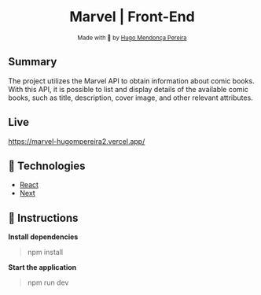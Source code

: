<h1 align="center"> Marvel | Front-End </h1>

<div align="center">
  <sub> Made with 💖 by
    <a href="https://github.com/hugompereira2">Hugo Mendonça Pereira</a>
  </sub>
</div>

## Summary

The project utilizes the Marvel API to obtain information about comic books. With this API, it is possible to list and display details of the available comic books, such as title, description, cover image, and other relevant attributes.

## Live

 https://marvel-hugompereira2.vercel.app/

## 🚀 Technologies

* [React](https://react.dev/)
* [Next](https://nextjs.org/blog/next-13) 

## :checkered_flag: Instructions

**Install dependencies**

> npm install

**Start the application**

> npm run dev

